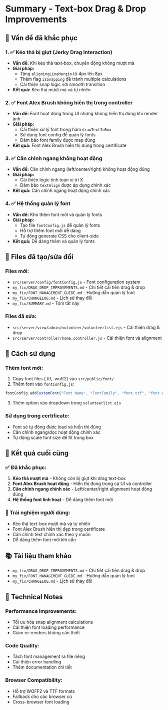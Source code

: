 # Summary - Text-box Drag & Drop Improvements

## 🎯 Vấn đề đã khắc phục

### 1. ✅ Kéo thả bị giựt (Jerky Drag Interaction)

- **Vấn đề:** Khi kéo thả text-box, chuyển động không mượt mà
- **Giải pháp:**
  - Tăng `aligningLineMargin` từ 4px lên 8px
  - Thêm flag `isSnapping` để tránh multiple calculations
  - Cải thiện snap logic với smooth transition
- **Kết quả:** Kéo thả mượt mà và tự nhiên

### 2. ✅ Font Alex Brush không hiển thị trong controller

- **Vấn đề:** Font hoạt động trong UI nhưng không hiển thị đúng khi render ảnh
- **Giải pháp:**
  - Cải thiện xử lý font trong hàm `drawTextInBox`
  - Sử dụng font config để quản lý fonts
  - Đảm bảo font family được map đúng
- **Kết quả:** Font Alex Brush hiển thị đúng trong certificate

### 3. ✅ Căn chỉnh ngang không hoạt động

- **Vấn đề:** Căn chỉnh ngang (left/center/right) không hoạt động đúng
- **Giải pháp:**
  - Cải thiện logic tính toán vị trí X
  - Đảm bảo `textAlign` được áp dụng chính xác
- **Kết quả:** Căn chỉnh ngang hoạt động chính xác

### 4. ✅ Hệ thống quản lý font

- **Vấn đề:** Khó thêm font mới và quản lý fonts
- **Giải pháp:**
  - Tạo file `fontConfig.js` để quản lý fonts
  - Hỗ trợ thêm font mới dễ dàng
  - Tự động generate CSS cho client-side
- **Kết quả:** Dễ dàng thêm và quản lý fonts

## 📁 Files đã tạo/sửa đổi

### Files mới:

- `src/server/config/fontConfig.js` - Font configuration system
- `my_fix/DRAG_DROP_IMPROVEMENTS.md` - Chi tiết cải tiến drag & drop
- `my_fix/FONT_MANAGEMENT_GUIDE.md` - Hướng dẫn quản lý font
- `my_fix/CHANGELOG.md` - Lịch sử thay đổi
- `my_fix/SUMMARY.md` - Tóm tắt này

### Files đã sửa:

- `src/server/view/admin/volunteer/volunteerlist.ejs` - Cải thiện drag & drop
- `src/server/controller/home.controller.js` - Cải thiện font và alignment

## 🚀 Cách sử dụng

### Thêm font mới:

1. Copy font files (.ttf, .woff2) vào `src/public/font/`
2. Thêm font vào `fontConfig.js`:

```javascript
fontConfig.addCustomFont("Font Name", "FontFamily", "font.ttf", "font.woff2");
```

3. Thêm option vào dropdown trong `volunteerlist.ejs`

### Sử dụng trong certificate:

- Font sẽ tự động được load và hiển thị đúng
- Căn chỉnh ngang/dọc hoạt động chính xác
- Tự động scale font size để fit trong box

## 🎯 Kết quả cuối cùng

### ✅ Đã khắc phục:

1. **Kéo thả mượt mà** - Không còn bị giựt khi drag text-box
2. **Font Alex Brush hoạt động** - Hiển thị đúng trong cả UI và controller
3. **Căn chỉnh ngang chính xác** - Left/center/right alignment hoạt động đúng
4. **Hệ thống font linh hoạt** - Dễ dàng thêm font mới

### 🎯 Trải nghiệm người dùng:

- Kéo thả text-box mượt mà và tự nhiên
- Font Alex Brush hiển thị đẹp trong certificate
- Căn chỉnh text chính xác theo ý muốn
- Dễ dàng thêm font mới khi cần

## 📚 Tài liệu tham khảo

- `my_fix/DRAG_DROP_IMPROVEMENTS.md` - Chi tiết cải tiến drag & drop
- `my_fix/FONT_MANAGEMENT_GUIDE.md` - Hướng dẫn quản lý font
- `my_fix/CHANGELOG.md` - Lịch sử thay đổi

## 🔧 Technical Notes

### Performance Improvements:

- Tối ưu hóa snap alignment calculations
- Cải thiện font loading performance
- Giảm re-renders không cần thiết

### Code Quality:

- Tách font management ra file riêng
- Cải thiện error handling
- Thêm documentation chi tiết

### Browser Compatibility:

- Hỗ trợ WOFF2 và TTF formats
- Fallback cho các browser cũ
- Cross-browser font loading

